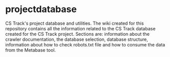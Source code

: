 # projectdatabase
CS Track's project database and utilities. The wiki created for this repository contains all the information related to the CS Track database created for the CS Track project. Sections are: information about the crawler documentation, the database selection, database structure, information about how to check robots.txt file and how to consume the data from the Metabase tool.


